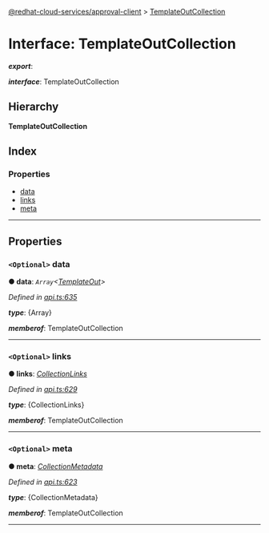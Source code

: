 [@redhat-cloud-services/approval-client](../README.md) > [TemplateOutCollection](../interfaces/templateoutcollection.md)

# Interface: TemplateOutCollection

*__export__*: 

*__interface__*: TemplateOutCollection

## Hierarchy

**TemplateOutCollection**

## Index

### Properties

* [data](templateoutcollection.md#data)
* [links](templateoutcollection.md#links)
* [meta](templateoutcollection.md#meta)

---

## Properties

<a id="data"></a>

### `<Optional>` data

**● data**: *`Array`<[TemplateOut](templateout.md)>*

*Defined in [api.ts:635](https://github.com/RedHatInsights/javascript-clients/blob/master/packages/approval/api.ts#L635)*

*__type__*: {Array}

*__memberof__*: TemplateOutCollection

___
<a id="links"></a>

### `<Optional>` links

**● links**: *[CollectionLinks](collectionlinks.md)*

*Defined in [api.ts:629](https://github.com/RedHatInsights/javascript-clients/blob/master/packages/approval/api.ts#L629)*

*__type__*: {CollectionLinks}

*__memberof__*: TemplateOutCollection

___
<a id="meta"></a>

### `<Optional>` meta

**● meta**: *[CollectionMetadata](collectionmetadata.md)*

*Defined in [api.ts:623](https://github.com/RedHatInsights/javascript-clients/blob/master/packages/approval/api.ts#L623)*

*__type__*: {CollectionMetadata}

*__memberof__*: TemplateOutCollection

___

